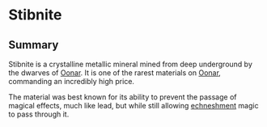 # Stibnite

## Summary

Stibnite is a crystalline metallic mineral mined from deep underground by the dwarves of [Oonar](../../planes/oonar.md). It is one of the rarest materials on [Oonar](../../planes/oonar.md), commanding an incredibly high price.

The material was best known for its ability to prevent the passage of magical effects, much like lead, but while still allowing [echneshment](../../mechanics/magic/echneshment.md) magic to pass through it.
